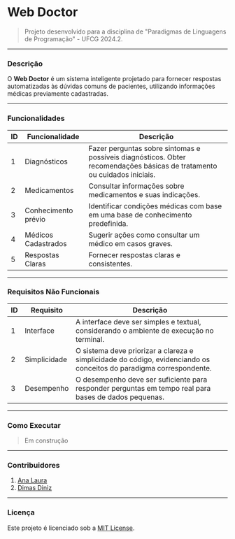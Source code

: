 # Web Doctor

> Projeto desenvolvido para a disciplina de "Paradigmas de Linguagens de Programação" - UFCG 2024.2.

---
### Descrição
O **Web Doctor** é um sistema inteligente projetado para fornecer respostas automatizadas às dúvidas comuns de pacientes, utilizando informações médicas previamente cadastradas. 

---
### Funcionalidades

| ID | Funcionalidade        | Descrição |
|----|----------------------|-------------|
| 1  | Diagnósticos        | Fazer perguntas sobre sintomas e possíveis diagnósticos. Obter recomendações básicas de tratamento ou cuidados iniciais. |
| 2  | Medicamentos         | Consultar informações sobre medicamentos e suas indicações. |
| 3  | Conhecimento prévio  | Identificar condições médicas com base em uma base de conhecimento predefinida. |
| 4  | Médicos Cadastrados | Sugerir ações como consultar um médico em casos graves. |
| 5  | Respostas Claras     | Fornecer respostas claras e consistentes. |

---
### Requisitos Não Funcionais

| ID | Requisito  | Descrição |
|----|-----------|-------------|
| 1  | Interface  | A interface deve ser simples e textual, considerando o ambiente de execução no terminal. |
| 2  | Simplicidade | O sistema deve priorizar a clareza e simplicidade do código, evidenciando os conceitos do paradigma correspondente. |
| 3  | Desempenho | O desempenho deve ser suficiente para responder perguntas em tempo real para bases de dados pequenas. |

---
### Como Executar
> Em construção

---
### Contribuidores
1. [Ana Laura](https://www.github.com/anabarrsm)
2. [Dimas Diniz](...)

---
### Licença
Este projeto é licenciado sob a [MIT License](LICENSE).
